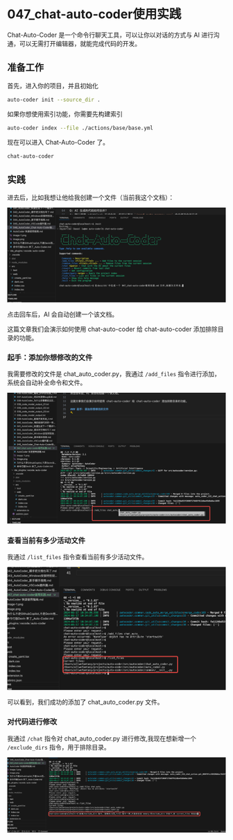 # 047_chat-auto-coder使用实践

Chat-Auto-Coder 是一个命令行聊天工具，可以让你以对话的方式与 AI 进行沟通，可以无需打开编辑器，就能完成代码的开发。

## 准备工作

首先，进入你的项目，并且初始化

```bash
auto-coder init --source_dir .
```

如果你想使用索引功能，你需要先构建索引

```bash
auto-coder index --file ./actions/base/base.yml
```

现在可以进入 Chat-Auto-Coder 了。

```bash
chat-auto-coder
```

## 实践

进去后，比如我想让他给我创建一个文件（当前我这个文档）：

![](../images/047-01.png)

点击回车后，AI 会自动创建一个该文档。

这篇文章我们会演示如何使用 chat-auto-coder 给 chat-auto-coder 添加排除目录的功能。

### 起手：添加你想修改的文件

我需要修改的文件是 chat_auto_coder.py，我通过 `/add_files` 指令进行添加，系统会自动补全命令和文件。

![](../images/047-02.png)

### 查看当前有多少活动文件

我通过 `/list_files` 指令查看当前有多少活动文件。

![](../images/047-03.png)

可以看到，我们成功的添加了 chat_auto_coder.py 文件。

### 对代码进行修改

我通过 `/chat` 指令对 chat_auto_coder.py 进行修改,我现在想新增一个 `/exclude_dirs` 指令，用于排除目录。

![](../images/047-04.png)

